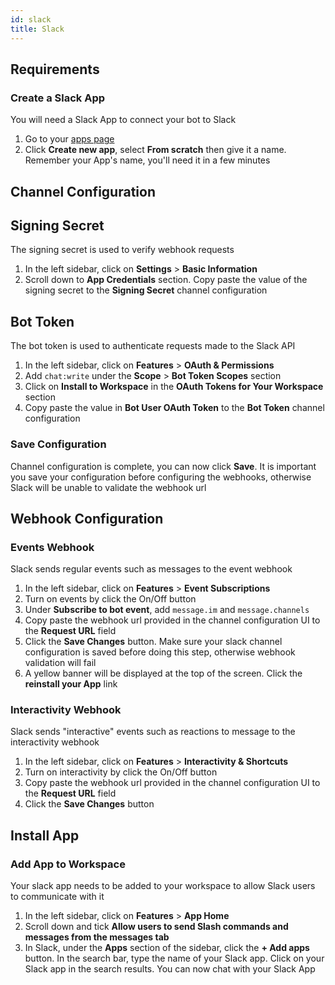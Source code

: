 ```yaml
---
id: slack
title: Slack
---
```


## Requirements

### Create a Slack App

You will need a Slack App to connect your bot to Slack

1. Go to your [apps page](https://api.slack.com/apps)
1. Click **Create new app**, select **From scratch** then give it a name. Remember your App's name, you'll need it in a few minutes

## Channel Configuration

## Signing Secret

The signing secret is used to verify webhook requests

1. In the left sidebar, click on **Settings** > **Basic Information**
2. Scroll down to **App Credentials** section. Copy paste the value of the signing secret to the **Signing Secret** channel configuration

## Bot Token

The bot token is used to authenticate requests made to the Slack API

1. In the left sidebar, click on **Features** > **OAuth & Permissions**
1. Add `chat:write` under the **Scope** > **Bot Token Scopes** section
1. Click on **Install to Workspace** in the **OAuth Tokens for Your Workspace** section
1. Copy paste the value in **Bot User OAuth Token** to the **Bot Token** channel configuration

### Save Configuration

Channel configuration is complete, you can now click **Save**. It is important you save your configuration before configuring the webhooks, otherwise Slack will be unable to validate the webhook url

## Webhook Configuration

### Events Webhook

Slack sends regular events such as messages to the event webhook

1. In the left sidebar, click on **Features** > **Event Subscriptions**
1. Turn on events by click the On/Off button
1. Under **Subscribe to bot event**, add `message.im` and `message.channels`
1. Copy paste the webhook url provided in the channel configuration UI to the **Request URL** field
1. Click the **Save Changes** button. Make sure your slack channel configuration is saved before doing this step, otherwise webhook validation will fail
1. A yellow banner will be displayed at the top of the screen. Click the **reinstall your App** link

### Interactivity Webhook

Slack sends "interactive" events such as reactions to message to the interactivity webhook

1. In the left sidebar, click on **Features** > **Interactivity & Shortcuts**
1. Turn on interactivity by click the On/Off button
1. Copy paste the webhook url provided in the channel configuration UI to the **Request URL** field
1. Click the **Save Changes** button

## Install App

### Add App to Workspace

Your slack app needs to be added to your workspace to allow Slack users to communicate with it

1. In the left sidebar, click on **Features** > **App Home**
1. Scroll down and tick **Allow users to send Slash commands and messages from the messages tab**
1. In Slack, under the **Apps** section of the sidebar, click the **+ Add apps** button. In the search bar, type the name of your Slack app. Click on your Slack app in the search results. You can now chat with your Slack App
